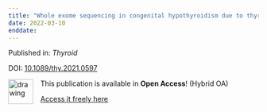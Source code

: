 ```yaml
---
title: "Whole exome sequencing in congenital hypothyroidism due to thyroid dysgenesis"
date: 2022-03-10
enddate:
---
```


Published in: *Thyroid*

DOI: [10.1089/thy.2021.0597](https://doi.org/10.1089/thy.2021.0597)

<img src="https://upload.wikimedia.org/wikipedia/commons/thumb/7/77/Open_Access_logo_PLoS_transparent.svg/800px-Open_Access_logo_PLoS_transparent.svg.png" alt="drawing" width="50" align="left"/> &nbsp;&nbsp;&nbsp;This publication is available in **Open Access**! (Hybrid OA)

&nbsp;&nbsp;&nbsp;<a href="https://doi.org/10.1089/thy.2021.0597">Access it freely here</a>

